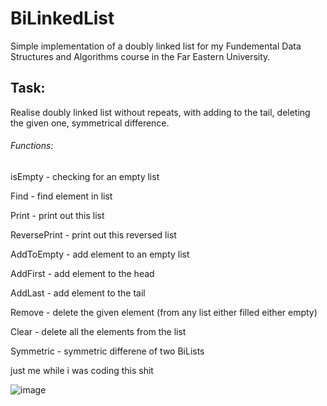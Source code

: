 # BiLinkedList
Simple implementation of a doubly linked list for my Fundemental Data Structures and Algorithms course in the Far Eastern University.

## Task:

Realise doubly linked list without repeats, with adding to the tail, deleting the given one, symmetrical difference.

###### Functions:

isEmpty - checking for an empty list

Find - find element in list

Print - print out this list

ReversePrint - print out this reversed list

AddToEmpty - add element to an empty list

AddFirst - add element to the head

AddLast - add element to the tail

Remove - delete the given element (from any list either filled either empty)

Clear - delete all the elements from the list

Symmetric - symmetric differene of two BiLists





just me while i was coding this shit

![image](https://user-images.githubusercontent.com/89124030/212095300-8eab01b1-f96f-4db5-9d2b-6b2aa7fbe3e5.png)

